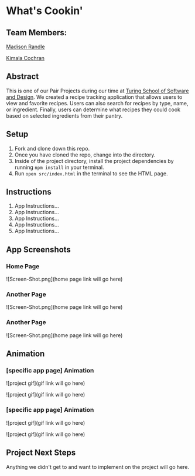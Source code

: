 # What's Cookin'

## Team Members:
[Madison Randle](https://github.com/madisonrandle)

[Kimala Cochran](https://github.com/kimalajoy)

## Abstract
This is one of our Pair Projects during our time at [Turing School of Software and Design](https://turing.io/). We created a recipe tracking application that allows users to view and favorite recipes. Users can also search for recipes by type, name, or ingredient. Finally, users can determine what recipes they could cook based on selected ingredients from their pantry.

## Setup
1. Fork and clone down this repo.
2. Once you have cloned the repo, change into the directory.
3. Inside of the project directory, install the project dependencies by running ```npm install``` in your terminal.
4. Run ```open src/index.html``` in the terminal to see the HTML page.

## Instructions
1. App Instructions...
2. App Instructions...
3. App Instructions...
4. App Instructions...
5. App Instructions...

## App Screenshots
### Home Page
![Screen-Shot.png](home page link will go here)
### Another Page
![Screen-Shot.png](home page link will go here)
### Another Page
![Screen-Shot.png](home page link will go here)

## Animation
### [specific app page] Animation
![project gif](gif link will go here)

![project gif](gif link will go here)

### [specific app page] Animation
![project gif](gif link will go here)

![project gif](gif link will go here)

## Project Next Steps
Anything we didn't get to and want to implement on the project will go here.
